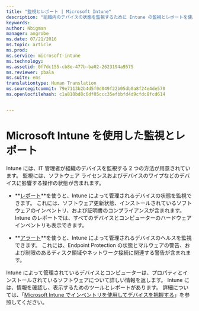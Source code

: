 ```yaml
---
title: "監視とレポート | Microsoft Intune"
description: "組織内のデバイスの状態を監視するために Intune の監視とレポートを使用します。"
keywords: 
author: Nbigman
manager: angrobe
ms.date: 07/21/2016
ms.topic: article
ms.prod: 
ms.service: microsoft-intune
ms.technology: 
ms.assetid: 0f7dc155-cb8e-477b-ba02-2623194a9575
ms.reviewer: pbala
ms.suite: ems
translationtype: Human Translation
ms.sourcegitcommit: 79e7113b2b4d5f0d049f22b05db0a8f24e4de570
ms.openlocfilehash: c1a810bd8c6df05ccc35efbbfd4d9cfdc8fcd614


---
```


# Microsoft Intune を使用した監視とレポート
Intune には、IT 管理者が組織のデバイスを監視する 2 つの方法が用意されています。 監視には、ソフトウェア ライセンスおよびデバイスのワイプなどのデバイスに影響する操作の状態が含まれます。

-   **[レポート](../deploy-use/understand-microsoft-intune-operations-by-using-reports.md)**を使うと、Intune によって管理されるデバイスの状態を監視できます。 これには、ソフトウェア更新状態、インストールされているソフトウェアのインベントリ、および証明書のコンプライアンスが含まれます。
     Intune のレポートでは、すべてのデバイスとコンピューターのハードウェア インベントリも表示できます。

-   **[アラート](../deploy-use/get-notified-by-alerts.md)**を使うと、Intune によって管理されるデバイスのヘルスを監視できます。 これには、Endpoint Protection の状態とマルウェアの警告、および制限のあるディスク領域やネットワーク接続に関連する警告が含まれます。

Intune によって管理されているデバイスとコンピューターは、プロパティとインストールされているソフトウェアについて詳しい情報を返します。 Intune には、情報を確認し、表示するためのツールとレポートがあります。 詳細については、「[Microsoft Intune でインベントリを使用してデバイスを把握する](../deploy-use/understand-your-devices-with-inventory-in-microsoft-intune.md)」を参照してください。



<!--HONumber=Aug16_HO3-->


